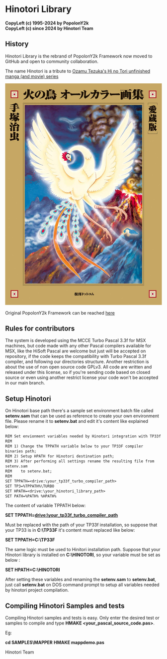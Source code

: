 # Hinotori Library

**CopyLeft (c) 1995-2024 by PopolonY2k**  
**CopyLeft (c) since 2024 by Hinotori Team**


## History
Hinotori Library is the rebrand of PopolonY2k Framework  now moved to GitHub and open to community collaboration.

The name Hinotori is a tribute to [Ozamu Tezuka's Hi no Tori unfinished manga (and movie) series](https://en.wikipedia.org/wiki/Phoenix_(manga))

![Hi no Tori (Phoenix)](/resource/hinotori_logo.jpg)


Original PopolonY2k Framework can be reached [here](https://sourceforge.net/projects/oldskooltech/) 


## Rules for contributors

The system is developed using the MCCE Turbo Pascal 3.3f for MSX machines, but 
code made with any other Pascal compilers available for MSX, like the HiSoft 
Pascal are welcome but just will be accepted on repository, if the code keeps the 
compatibility with Turbo Pascal 3.3f compiler, and following our directories 
structure.
Another restriction is about the use of non open source code GPLv3. All code are
written and released under this license, so if you're sending code based on closed
source or even using another restrict license your code won't be accepted in our main 
branch.

## Setup Hinotori 

On Hinotori base path there's a sample set environment batch file called **setenv.sam** that can be used as reference to create your own environment file.
Please rename it to **setenv.bat** and edit it's content like explained below: 


```console
REM Set envionment variables needed by Hinotori integration with TP33f
REM
REM 1) Change the TPPATH variable below to your TP33F compiler binaries path;
REM 2) Setup HPATH for Hinotori destination path;
REM 3) After performing all settings rename the resulting file from setenv.sam
REM    to setenv.bat;
REM
SET TPPATH=<drive:\your_tp33f_turbo_compiler_path>
SET TP3=%TPPATH%\TURBO
SET HPATH=<drive:\your_hinotori_library_path>
SET PATH=%PATH% %HPATH%

```

The content of variable TPPATH below:

**SET TPPATH=<drive:\your_tp33f_turbo_compiler_path>**

Must be replaced with the path of your TP33f installation, so suppose that your TP33 is in **C:\TP33F** it's content must replaced like below:

**SET TPPATH=C:\TP33F**

The same logic must be used to Hinitori installation path. Suppose that your Hinotori library is installed on **C:\HINOTORI**, so your variable must be set as below :

**SET HPATH=C:\HINOTORI**

After setting these variables and renaming the **setenv.sam** to **setenv.bat**, just call **setenv.bat** on DOS command prompt to setup all variables needed by hinotori project compilation.

## Compiling Hinotori Samples and tests

Compiling Hinotori samples and tests is easy. Only enter the desired test or samples to compile and type **HMAKE <your_pascal_source_code.pas>**.

Eg:

**cd SAMPLES\MAPPER**
**HMAKE mappdemo.pas**


Hinotori Team
